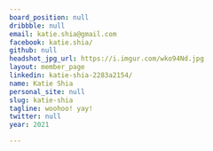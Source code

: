 ```yaml
---
board_position: null
dribbble: null
email: katie.shia@gmail.com
facebook: katie.shia/
github: null
headshot_jpg_url: https://i.imgur.com/wko94Nd.jpg
layout: member_page
linkedin: katie-shia-2283a2154/
name: Katie Shia
personal_site: null
slug: katie-shia
tagline: woohoo! yay!
twitter: null
year: 2021

---
```

